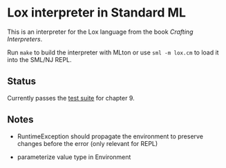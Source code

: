 # Lox interpreter in Standard ML

This is an interpreter for the Lox language from the book _Crafting
Interpreters_.

Run `make` to build the interpreter with MLton or use `sml -m lox.cm` to load it
into the SML/NJ REPL.

## Status

Currently passes the [test suite][test-suite] for chapter 9.

## Notes

- RuntimeException should propagate the environment to preserve changes before
  the error (only relevant for REPL)

- parameterize value type in Environment

[test-suite]: https://github.com/munificent/craftinginterpreters?tab=readme-ov-file#testing
